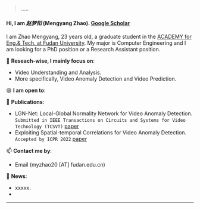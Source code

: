 > .....


#### Hi, I am *赵梦阳* (Mengyang Zhao).   [Google Scholar](https://scholar.google.cz/citations?hl=zh-CN&user=SdWMyyEAAAAJ/)
I am Zhao Mengyang, 23 years old, a graduate student in the [ACADEMY for Eng.& Tech. at Fudan University](http://faet.fudan.edu.cn/). My major is Computer Engineering and I am looking for a PhD position or a Research Assistant position. 

🔭 **Reseach-wise, I mainly focus on**:

- Video Understanding and Analysis.
- More specifically, Video Anomaly Detection and Video Prediction.

😄 **I am open to**:




🌱 **Publications**:
- LGN-Net: Local-Global Normality Network for Video Anomaly Detection.  `Submitted in IEEE Transactions on Circuits and Systems for Video Technology (TCSVT)` [paper](https://arxiv.org/abs/2211.07454)
- Exploiting Spatial-temporal Correlations for Video Anomaly Detection. `Accepted by ICPR 2022` [paper](https://arxiv.org/abs/2211.00829)

📫 **Contact me by**:
- Email (myzhao20 [AT] fudan.edu.cn)


💬 **News**:
- xxxxx.
- 

----
